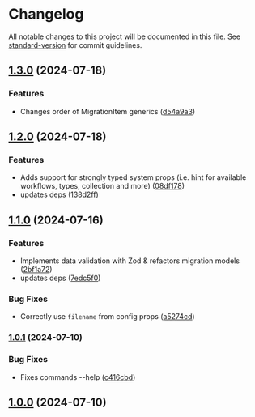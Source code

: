 # Changelog

All notable changes to this project will be documented in this file. See [standard-version](https://github.com/conventional-changelog/standard-version) for commit guidelines.

## [1.3.0](https://github.com/Kontent-ai/kontent-ai-migration-toolkit/compare/v1.2.0...v1.3.0) (2024-07-18)


### Features

* Changes order of MigrationItem generics ([d54a9a3](https://github.com/Kontent-ai/kontent-ai-migration-toolkit/commit/d54a9a355c496725876c5a215f80d648ac85463a))

## [1.2.0](https://github.com/Kontent-ai/kontent-ai-migration-toolkit/compare/v1.1.0...v1.2.0) (2024-07-18)


### Features

* Adds support for strongly typed system props (i.e. hint for available workflows, types, collection and more) ([08df178](https://github.com/Kontent-ai/kontent-ai-migration-toolkit/commit/08df178cad22a122def7e78ea5a81f7e705eacd0))
* updates deps ([138d2ff](https://github.com/Kontent-ai/kontent-ai-migration-toolkit/commit/138d2fff545bccfb5e0fbd962848d1d0692288ad))

## [1.1.0](https://github.com/Kontent-ai/kontent-ai-migration-toolkit/compare/v1.0.1...v1.1.0) (2024-07-16)


### Features

* Implements data validation with Zod & refactors migration models ([2bf1a72](https://github.com/Kontent-ai/kontent-ai-migration-toolkit/commit/2bf1a7278669cc37839f971438f46bff06949a53))
* updates deps ([7edc5f0](https://github.com/Kontent-ai/kontent-ai-migration-toolkit/commit/7edc5f0a51757ea71b27bd1fa17fa6e378f2aa75))


### Bug Fixes

* Correctly use `filename` from config props ([a5274cd](https://github.com/Kontent-ai/kontent-ai-migration-toolkit/commit/a5274cd10abd13623979921fc60a1cc38b9d96de))

### [1.0.1](https://github.com/Kontent-ai/kontent-ai-migration-toolkit/compare/v1.0.0...v1.0.1) (2024-07-10)


### Bug Fixes

* Fixes commands --help ([c416cbd](https://github.com/Kontent-ai/kontent-ai-migration-toolkit/commit/c416cbdc0ea3d94d706dfbcab9d9ef29cc1bb1a2))

## [1.0.0](https://github.com/Kontent-ai/kontent-ai-migration-toolkit/compare/v1.0.0-29...v1.0.0) (2024-07-10)
